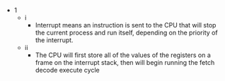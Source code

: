 - 1
	- i
		- Interrupt means an instruction is sent to the CPU that will stop the current process and run itself, depending on the priority of the interrupt.
	- ii
		- The CPU will first store all of the values of the registers on a frame on the interrupt stack, then will begin running the fetch decode execute cycle